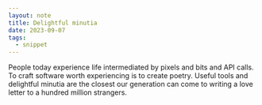 ```yaml
---
layout: note
title: Delightful minutia
date: 2023-09-07
tags:
  - snippet
---
```

People today experience life intermediated by pixels and bits and API calls. To craft software worth experiencing is to create poetry. Useful tools and delightful minutia are the closest our generation can come to writing a love letter to a hundred million strangers.